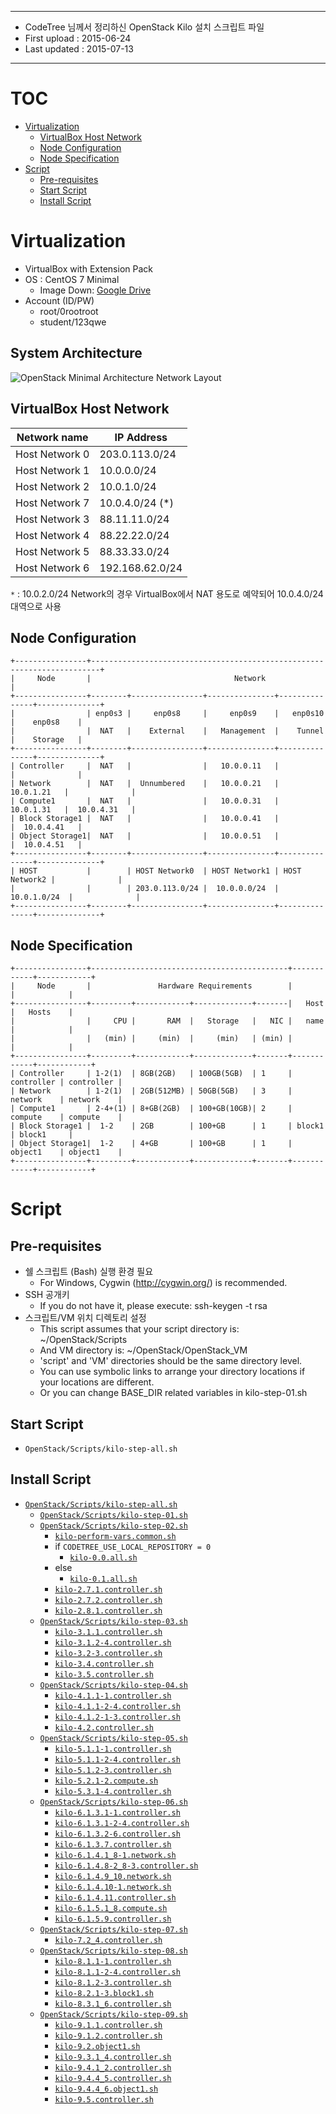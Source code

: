*******************************************************

* CodeTree 님께서 정리하신 OpenStack Kilo 설치 스크립트 파일
* First upload : 2015-06-24
* Last updated : 2015-07-13

*******************************************************

# TOC

* [Virtualization](#virtualization)
    * [VirtualBox Host Network](#virtualBox-host-network)
    * [Node Configuration](#node-configuration)
    * [Node Specification](#node-specification)
* [Script](#script)
    * [Pre-requisites](#pre-requisites)
    * [Start Script](#start-script)
    * [Install Script](#install-script)


# Virtualization

* VirtualBox with Extension Pack
* OS : CentOS 7 Minimal
   * Image Down: [Google Drive](https://drive.google.com/open?id=0B3onbEIPVlh3MkhRZjRzM1Y2QmM)
* Account (ID/PW)
    - root/0rootroot
    - student/123qwe

## System Architecture

![OpenStack Minimal Architecture Network Layout](https://cloud.githubusercontent.com/assets/624975/8559854/f0591124-254c-11e5-8a5b-3f4c5a3a7d42.jpg)

## VirtualBox Host Network

| Network name   | IP Address      |
| -------------- | --------------- |
| Host Network 0 | 203.0.113.0/24  |
| Host Network 1 | 10.0.0.0/24     |
| Host Network 2 | 10.0.1.0/24     |
| Host Network 7 | 10.0.4.0/24 (*) |
| Host Network 3 | 88.11.11.0/24   |
| Host Network 4 | 88.22.22.0/24   |
| Host Network 5 | 88.33.33.0/24   |
| Host Network 6 | 192.168.62.0/24 |

`*` : 10.0.2.0/24 Network의 경우  VirtualBox에서 NAT 용도로 예약되어 10.0.4.0/24 대역으로 사용

## Node Configuration

```
+----------------+------------------------------------------------------------------------+
|     Node       |                                Network                                 |  
+----------------+--------+----------------+---------------+---------------+--------------+
|                | enp0s3 |     enp0s8     |     enp0s9    |   enp0s10     |    enp0s8    | 
|                |  NAT   |    External    |   Management  |    Tunnel     |    Storage   |
+----------------+--------+----------------+---------------+---------------+--------------+
| Controller     |  NAT   |                |   10.0.0.11   |               |              |
| Network        |  NAT   |  Unnumbered    |   10.0.0.21   |   10.0.1.21   |              | 
| Compute1       |  NAT   |                |   10.0.0.31   |   10.0.1.31   |  10.0.4.31   |
| Block Storage1 |  NAT   |                |   10.0.0.41   |               |  10.0.4.41   |
| Object Storage1|  NAT   |                |   10.0.0.51   |               |  10.0.4.51   |
+----------------+--------+----------------+---------------+---------------+--------------+
| HOST           |        | HOST Network0  | HOST Network1 | HOST Network2 |              |
|                |        | 203.0.113.0/24 |  10.0.0.0/24  |  10.0.1.0/24  |              |
+----------------+--------+----------------+---------------+---------------+--------------+
```

## Node Specification

```
+----------------+--------------------------------------------+------------+------------+
|     Node       |               Hardware Requirements        |            |            |
+----------------+---------+------------+-------------+-------|   Host     |   Hosts    |
|                |     CPU |       RAM  |   Storage   |   NIC |   name     |            |
|                |   (min) |     (min)  |     (min)   | (min) |            |            |    
+----------------+---------+------------+-------------+-------+------------+------------+
| Controller     | 1-2(1)  | 8GB(2GB)   | 100GB(5GB)  | 1     | controller | controller |
| Network        | 1-2(1)  | 2GB(512MB) | 50GB(5GB)   | 3     | network    | network    |  
| Compute1       | 2-4+(1) | 8+GB(2GB)  | 100+GB(10GB)| 2     | compute    | compute    | 
| Block Storage1 |  1-2    | 2GB        | 100+GB      | 1     | block1     | block1     |
| Object Storage1|  1-2    | 4+GB       | 100+GB      | 1     | object1    | object1    |
+----------------+---------+------------+-------------+-------+------------+------------+
```

# Script

## Pre-requisites

* 쉘 스크립트 (Bash) 실행 환경 필요
  * For Windows, Cygwin (http://cygwin.org/) is recommended. 
* SSH 공개키
  * If you do not have it, please execute: ssh-keygen -t rsa
* 스크립트/VM 위치 디렉토리 설정
  * This script assumes that your script directory is: ~/OpenStack/Scripts
  * And VM directory is: ~/OpenStack/OpenStack_VM
  * 'script' and 'VM' directories should be the same directory level.
  * You can use symbolic links to arrange your directory locations if your locations are different.
  * Or you can change BASE_DIR related variables in kilo-step-01.sh
 
## Start Script 

* `OpenStack/Scripts/kilo-step-all.sh`

## Install Script

* [`OpenStack/Scripts/kilo-step-all.sh`](OpenStack/Scripts/kilo-step-all.sh)
    - [`OpenStack/Scripts/kilo-step-01.sh`](OpenStack/Scripts/kilo-step-01.sh)
    - [`OpenStack/Scripts/kilo-step-02.sh`](OpenStack/Scripts/kilo-step-02.sh)
        + [`kilo-perform-vars.common.sh`](OpenStack/Scripts/kilo-perform-vars.common.sh)
        + if `CODETREE_USE_LOCAL_REPOSITORY = 0`
            - [`kilo-0.0.all.sh`](OpenStack/Scripts/kilo-0.0.all.sh)
        + else 
            - [`kilo-0.1.all.sh`](OpenStack/Scripts/kilo-0.1.all.sh)
        + [`kilo-2.7.1.controller.sh`](OpenStack/Scripts/kilo-2.7.1.controller.sh)
        + [`kilo-2.7.2.controller.sh`](OpenStack/Scripts/kilo-2.7.2.controller.sh)
        + [`kilo-2.8.1.controller.sh`](OpenStack/Scripts/kilo-2.8.1.controller.sh)
    - [`OpenStack/Scripts/kilo-step-03.sh`](OpenStack/Scripts/kilo-step-03.sh)
        + [`kilo-3.1.1.controller.sh`](OpenStack/Scripts/)
        + [`kilo-3.1.2-4.controller.sh`](OpenStack/Scripts/)
        + [`kilo-3.2-3.controller.sh`](OpenStack/Scripts/)
        + [`kilo-3.4.controller.sh`](OpenStack/Scripts/)
        + [`kilo-3.5.controller.sh`](OpenStack/Scripts/)
    - [`OpenStack/Scripts/kilo-step-04.sh`](OpenStack/Scripts/kilo-step-04.sh)
        + [`kilo-4.1.1-1.controller.sh`](OpenStack/Scripts/kilo-4.1.1-1.controller.sh)
        + [`kilo-4.1.1-2-4.controller.sh`](OpenStack/Scripts/kilo-4.1.1-2-4.controller.sh)
        + [`kilo-4.1.2-1-3.controller.sh`](OpenStack/Scripts/kilo-4.1.2-1-3.controller.sh)
        + [`kilo-4.2.controller.sh`](OpenStack/Scripts/kilo-4.2.controller.sh)
    - [`OpenStack/Scripts/kilo-step-05.sh`](OpenStack/Scripts/kilo-step-05.sh)
        + [`kilo-5.1.1-1.controller.sh`](OpenStack/Scripts/kilo-5.1.1-1.controller.sh)
        + [`kilo-5.1.1-2-4.controller.sh`](OpenStack/Scripts/kilo-5.1.1-2-4.controller.sh)
        + [`kilo-5.1.2-3.controller.sh`](OpenStack/Scripts/kilo-5.1.2-3.controller.sh)
        + [`kilo-5.2.1-2.compute.sh`](OpenStack/Scripts/kilo-5.2.1-2.compute.sh)
        + [`kilo-5.3.1-4.controller.sh`](OpenStack/Scripts/kilo-5.3.1-4.controller.sh)
    - [`OpenStack/Scripts/kilo-step-06.sh`](OpenStack/Scripts/kilo-step-06.sh)
        + [`kilo-6.1.3.1-1.controller.sh`](OpenStack/Scripts/kilo-6.1.3.1-1.controller.sh)
        + [`kilo-6.1.3.1-2-4.controller.sh`](OpenStack/Scripts/kilo-6.1.3.1-2-4.controller.sh)
        + [`kilo-6.1.3.2-6.controller.sh`](OpenStack/Scripts/kilo-6.1.3.2-6.controller.sh)
        + [`kilo-6.1.3.7.controller.sh`](OpenStack/Scripts/kilo-6.1.3.7.controller.sh)
        + [`kilo-6.1.4.1_8-1.network.sh`](OpenStack/Scripts/kilo-6.1.4.1_8-1.network.sh)
        + [`kilo-6.1.4.8-2_8-3.controller.sh`](OpenStack/Scripts/kilo-6.1.4.8-2_8-3.controller.sh)
        + [`kilo-6.1.4.9_10.network.sh`](OpenStack/Scripts/kilo-6.1.4.9_10.network.sh)
        + [`kilo-6.1.4.10-1.network.sh`](OpenStack/Scripts/kilo-6.1.4.10-1.network.sh)
        + [`kilo-6.1.4.11.controller.sh`](OpenStack/Scripts/kilo-6.1.4.11.controller.sh)
        + [`kilo-6.1.5.1_8.compute.sh`](OpenStack/Scripts/kilo-6.1.5.1_8.compute.sh)
        + [`kilo-6.1.5.9.controller.sh`](OpenStack/Scripts/kilo-6.1.5.9.controller.sh)
    - [`OpenStack/Scripts/kilo-step-07.sh`](OpenStack/Scripts/kilo-step-07.sh)
        + [`kilo-7.2_4.controller.sh`](OpenStack/Scripts/kilo-7.2_4.controller.sh)
    - [`OpenStack/Scripts/kilo-step-08.sh`](OpenStack/Scripts/kilo-step-08.sh)
        + [`kilo-8.1.1-1.controller.sh`](OpenStack/Scripts/kilo-8.1.1-1.controller.sh)
        + [`kilo-8.1.1-2-4.controller.sh`](OpenStack/Scripts/kilo-8.1.1-2-4.controller.sh)
        + [`kilo-8.1.2-3.controller.sh`](OpenStack/Scripts/kilo-8.1.2-3.controller.sh)
        + [`kilo-8.2.1-3.block1.sh`](OpenStack/Scripts/kilo-8.2.1-3.block1.sh)
        + [`kilo-8.3.1_6.controller.sh`](OpenStack/Scripts/kilo-8.3.1_6.controller.sh)
    - [`OpenStack/Scripts/kilo-step-09.sh`](OpenStack/Scripts/kilo-step-09.sh)
        + [`kilo-9.1.1.controller.sh`](OpenStack/Scripts/kilo-9.1.1.controller.sh)
        + [`kilo-9.1.2.controller.sh`](OpenStack/Scripts/kilo-9.1.2.controller.sh)
        + [`kilo-9.2.object1.sh`](OpenStack/Scripts/kilo-9.2.object1.sh)
        + [`kilo-9.3.1_4.controller.sh`](OpenStack/Scripts/kilo-9.3.1_4.controller.sh)
        + [`kilo-9.4.1_2.controller.sh`](OpenStack/Scripts/kilo-9.4.1_2.controller.sh)
        + [`kilo-9.4.4_5.controller.sh`](OpenStack/Scripts/kilo-9.4.4_5.controller.sh)
        + [`kilo-9.4.4_6.object1.sh`](OpenStack/Scripts/kilo-9.4.4_6.object1.sh)
        + [`kilo-9.5.controller.sh`](OpenStack/Scripts/kilo-9.5.controller.sh)
